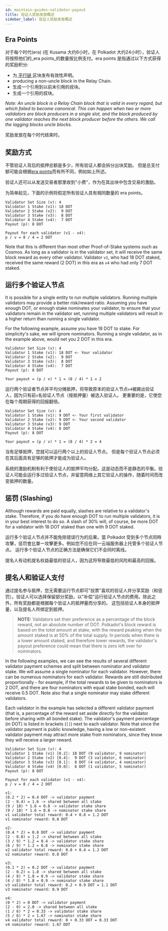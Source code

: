 ```yaml
---
id: maintain-guides-validator-payout
title: 验证人奖励发放概述
sidebar_label: 验证人奖励发放概述
---
```


## Era Points

对于每个时代(era) (在 Kusama 大约6小时，在 Polkadot 大约24小时），验证人将按照他们的_era points_的数量按比例支付。era points 是指通过以下方式获得的奖励积分:

- 为[ 平行链 ](learn-parachains)区块发布有效性声明。
- producing a non-uncle block in the Relay Chain.
- 生成一个引用到以前未引用的叔块。
- 生成一个引用的叔块。

_Note: An uncle block is a Relay Chain block that is valid in every regard, but which failed to become canonical. This can happen when two or more validators are block producers in a single slot, and the block produced by one validator reaches the next block producer before the others. We call the lagging blocks uncle blocks._

奖励发放在每个时代结束时。

## 奖励方式

不管验证人背后的抵押总额是多少，所有验证人都会拆分出块奖励。 但是总支付额可能会根据[era points](#era-points)而有所不同，例如如上所述。

验证人还可以从发送交易者那里收到"小费"，作为在其出块中包含交易的激励。

为简单起见，下面的示例将假定所有验证人具有相同数量的 era points。

```
Validator Set Size (v): 4
Validator 1 Stake (v1): 18 DOT
Validator 2 Stake (v2):  9 DOT
Validator 3 Stake (v3):  8 DOT
Validator 4 Stake (v4):  7 DOT
Payout (p): 8 DOT

Payout for each validator (v1 - v4):
p / v = 8 / 4 = 2 DOT
```

Note that this is different than most other Proof-of-Stake systems such as Cosmos. As long as a validator is in the validator set, it will receive the same block reward as every other validator. Validator `v1`, who had 18 DOT staked, received the same reward (2 DOT) in this era as `v4` who had only 7 DOT staked.

## 运行多个验证人节点

It is possible for a single entity to run multiple validators. Running multiple validators may provide a better risk/reward ratio. Assuming you have enough DOT, or enough stake nominates your validator, to ensure that your validators remain in the validator set, running multiple validators will result in a higher return than running a single validator.

For the following example, assume you have 18 DOT to stake. For simplicity's sake, we will ignore nominators. Running a single validator, as in the example above, would net you 2 DOT in this era.

```
Validator Set Size (v): 4
Validator 1 Stake (v1): 18 DOT <- Your validator
Validator 2 Stake (v2):  9 DOT
Validator 3 Stake (v3):  8 DOT
Validator 4 Stake (v4):  7 DOT
Payout (p): 8 DOT

Your payout = (p / v) * 1 = (8 / 4) * 1 = 2
```

运行两个验证者节点并平均分摊抵押，将导致原本的验证人节点` v4 `被踢出验证人，因为只有前` v `名验证人节点（按抵押量）被选入验证人。 更重要的是，它使您在每个周期获得的回报翻倍。

```
Validator Set Size (v): 4
Validator 1 Stake (v1): 9 DOT <- Your first validator
Validator 2 Stake (v2): 9 DOT <- Your second validator
Validator 3 Stake (v3): 9 DOT
Validator 4 Stake (v4): 8 DOT
Payout (p): 8 DOT

Your payout = (p / v) * 1 = (8 / 4) * 2 = 4
```

当有足够抵押，您就可以运行两个以上的验证人节点。 但是每个验证人节点必须在其后面具有足够的抵押才能成为验证人。

系统的激励机制有利于使验证人的抵押平均分配。这是动态而不是静态的平衡。验证人可能会运行多过验证人节点，并留意网络上其它验证人的操作，随着时间而改变抵押的数量。

## 惩罚 (Slashing)

Although rewards are paid equally, slashes are relative to a validator's stake. Therefore, if you do have enough DOT to run multiple validators, it is in your best interest to do so. A slash of 30% will, of course, be more DOT for a validator with 18 DOT staked than one with 9 DOT staked.

运行多个验证人节点并不能免除错误行为的后果。當 Polkadot 受到多个节点同時攻擊，惩罚會比單一攻擊更多。例如您不应在同一云端服务器上托管多个验证人节点。 运行多个验证人节点的正确方法是确保它们不会同时离线。

提名人有动机提名权益最低的验证人，因为这将导致最低的风险和最高的回报。

## 提名人和验证人支付

通过提名参与抵押，您无需要运行节点即可"投票"喜欢的验证人并分享奖励（和惩罚）。验证人可以选择保留部分奖励，以"补偿"运行验证人节点的费用。除此之外，所有奖励都是根据每个验证人的抵押量而分享的。 这包括验证人本身的抵押量，以及提名人所绑定到抵押。

> **NOTE:** Validators set their preference as a percentage of the block reward, _not_ an absolute number of DOT. Polkadot's block reward is based on the _total_ amount at stake, with the reward peaking when the amount staked is at 50% of the total supply. In periods when there is a lower amount staked, and therefore lower rewards, the validator's payout preference could mean that there is zero left over for nominators.

In the following examples, we can see the results of several different validator payment schemes and split between nominator and validator stake. We will assume a single nominator for each validator. However, there can be numerous nominators for each validator. Rewards are still distributed proportionally - for example, if the total rewards to be given to nominators is 2 DOT, and there are four nominators with equal stake bonded, each will receive 0.5 DOT. Note also that a single nominator may stake different validators.

Each validator in the example has selected a different validator payment (that is, a percentage of the reward set aside directly for the validator before sharing with all bonded stake). The validator's payment percentage (in DOT) is listed in brackets (`[]`) next to each validator. Note that since the validator payment is public knowledge, having a low or non-existent validator payment may attract more stake from nominators, since they know they will receive a larger reward.

```
Validator Set Size (v): 4
Validator 1 Stake (v1) [0.2]: 18 DOT (9 validator, 9 nominator)
Validator 2 Stake (v2) [0.4]:  9 DOT (3 validator, 6 nominator)
Validator 3 Stake (v3) [0.1]:  8 DOT (4 validator, 4 nominator)
Validator 4 Stake (v4) [0.0]:  6 DOT (1 validator, 5 nominator)
Payout (p): 8 DOT

Payout for each validator (v1 - v4):
p / v = 8 / 4 = 2 DOT

v1:
(0.2 * 2) = 0.4 DOT -> validator payment
(2 - 0.4) = 1.6 -> shared between all stake
(9 / 18) * 1.6 = 0.8 -> validator stake share
(9 / 18) * 1.6 = 0.8 -> nominator stake share
v1 validator total reward: 0.4 + 0.8 = 1.2 DOT
v1 nominator reward: 0.8 DOT

v2:
(0.4 * 2) = 0.8 DOT -> validator payment
(2 - 0.8) = 1.2 -> shared between all stake
(3 / 9) * 1.2 = 0.4 -> validator stake share
(6 / 9) * 1.2 = 0.8 -> nominator stake share
v2 validator total reward: 0.8 + 0.4 = 1.2 DOT
v2 nominator reward: 0.8 DOT

v3:
(0.1 * 2) = 0.2 DOT -> validator payment
(2 - 0.2) = 1.8 -> shared between all stake
(4 / 8) * 1.8 = 0.9 -> validator stake share
(4 / 8) * 1.8 = 0.9 -> nominator stake share
v3 validator total reward: 0.2 + 0.9 DOT = 1.1 DOT
v3 nominator reward: 0.9 DOT

v4:
(0 * 2) = 0 DOT -> validator payment
(2 - 0) = 2.0 -> shared between all stake
(1 / 6) * 2 = 0.33 -> validator stake share
(5 / 6) * 2 = 1.67 -> nominator stake share
v4 validator total reward: 0 + 0.33 DOT = 0.33 DOT
v4 nominator reward: 1.67 DOT
```
